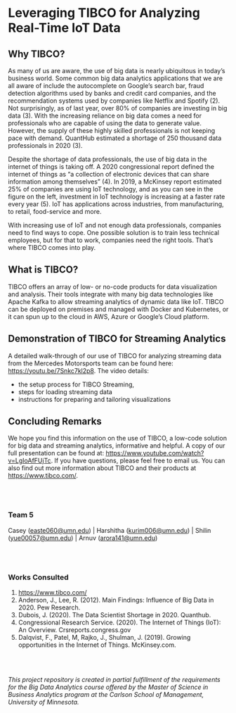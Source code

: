 # Leveraging TIBCO for Analyzing Real-Time IoT Data

## Why TIBCO?

As many of us are aware, the use of big data is nearly ubiquitous in today’s business world. Some common big data analytics applications that we are all aware of include the autocomplete on Google’s search bar, fraud detection algorithms used by banks and credit card companies, and the recommendation systems used by companies like Netflix and Spotify (2). Not surprisingly, as of last year, over 80% of companies are investing in big data (3). With the increasing reliance on big data comes a need for professionals who are capable of using the data to generate value. However, the supply of these highly skilled professionals is not keeping pace with demand. QuantHub estimated a shortage of 250 thousand data professionals in 2020 (3).

Despite the shortage of data professionals, the use of big data in the internet of things is taking off. A 2020 congressional report defined the internet of things as “a collection of electronic devices that can share information among themselves” (4). In 2019, a McKinsey report estimated 25% of companies are using IoT technology, and as you can see in the figure on the left, investment in IoT technology is increasing at a faster rate every year (5). IoT has applications across industries, from manufacturing, to retail, food-service and more.

With increasing use of IoT and not enough data professionals, companies need to find ways to cope. One possible solution is to train less technical employees, but for that to work, companies need the right tools. That’s where TIBCO comes into play.

## What is TIBCO?

TIBCO offers an array of low- or no-code products for data visualization and analysis. Their tools integrate with many big data technologies like Apache Kafka to allow streaming analytics of dynamic data like IoT. TIBCO can be deployed on premises and managed with Docker and Kubernetes, or it can spun up to the cloud in AWS, Azure or Google’s Cloud platform.

## Demonstration of TIBCO for Streaming Analytics

A detailed walk-through of our use of TIBCO for analyzing streaming data from the Mercedes Motorsports team can be found here: https://youtu.be/7Snkc7kl2p8. The video details: 

- the setup process for TIBCO Streaming, 
- steps for loading streaming data
- instructions for preparing and tailoring visualizations

## Concluding Remarks

We hope you find this information on the use of TIBCO, a low-code solution for big data and streaming analytics, informative and helpful. A copy of our full presentation can be found at: https://www.youtube.com/watch?v=LgIoAfFUjTc. If you have questions, please feel free to email us. You can also find out more information about TIBCO and their products at https://www.tibco.com/.

<br>
<br>

### Team 5  

Casey (easte060@umn.edu) | Harshitha (kurim006@umn.edu) | Shilin (yue00057@umn.edu) | Arnuv (arora141@umn.edu)

<br>
<br>

### Works Consulted

1. https://www.tibco.com/
2. Anderson, J., Lee, R. (2012). Main Findings: Influence of Big Data in 2020. Pew Research.
3. Dubois, J. (2020). The Data Scientist Shortage in 2020. Quanthub.
4. Congressional Research Service. (2020). The Internet of Things (IoT): An Overview. Crsreports.congress.gov
5. Dalqvist, F., Patel, M, Rajko, J., Shulman, J. (2019). Growing opportunities in the Internet of Things. McKinsey.com.

<br>
<br>

<I>This project repository is created in partial fulfillment of the requirements for the Big Data Analytics course offered by the Master of Science in Business Analytics program at the Carlson School of Management, University of Minnesota.</i>
